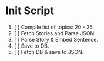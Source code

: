 # Init Script

1. [ ] Compile list of topics: 20 - 25.
2. [ ] Fetch Stories and Parse JSON.
3. [ ] Parse Story & Embed Sentence.
4. [ ] Save to DB.
5. [ ] Fetch DB & save to JSON.
